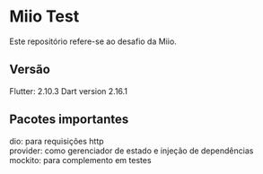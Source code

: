 # Miio Test
Este repositório refere-se ao desafio da Miio.

## Versão
Flutter: 2.10.3
Dart version 2.16.1

## Pacotes importantes
dio: para requisições http<br />
provider: como gerenciador de estado e injeção de dependências<br />
mockito: para complemento em testes<br />
